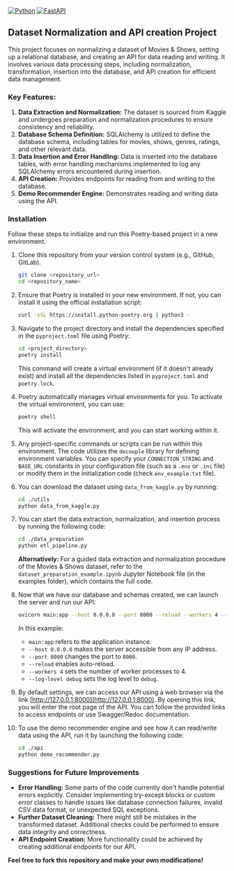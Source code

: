 [![Python](https://img.shields.io/badge/python-3670A0?style=for-the-badge&logo=python&logoColor=ffdd54)](https://www.python.org)
[![FastAPI](https://img.shields.io/badge/FastAPI-005571?style=for-the-badge&logo=fastapi)](https://fastapi.tiangolo.com/)

## Dataset Normalization and API creation Project

This project focuses on normalizing a dataset of Movies & Shows, setting up a relational database, and creating an API for data reading and writing. It involves various data processing steps, including normalization, transformation, insertion into the database, and API creation for efficient data management.

### Key Features:

1. **Data Extraction and Normalization:** The dataset is sourced from Kaggle and undergoes preparation and normalization procedures to ensure consistency and reliability.
2. **Database Schema Definition:** SQLAlchemy is utilized to define the database schema, including tables for movies, shows, genres, ratings, and other relevant data.
3. **Data Insertion and Error Handling:** Data is inserted into the database tables, with error handling mechanisms implemented to log any SQLAlchemy errors encountered during insertion.
4. **API Creation:** Provides endpoints for reading from and writing to the database.
5. **Demo Recommender Engine:** Demonstrates reading and writing data using the API.

### Installation

Follow these steps to initialize and run this Poetry-based project in a new environment.

1. Clone this repository from your version control system (e.g., GitHub, GitLab).

    ```bash
    git clone <repository_url>
    cd <repository_name>
    ```

2. Ensure that Poetry is installed in your new environment. If not, you can install it using the official installation script:

    ```bash
    curl -sSL https://install.python-poetry.org | python3 -
    ```

3. Navigate to the project directory and install the dependencies specified in the `pyproject.toml` file using Poetry:

    ```bash
    cd <project_directory>
    poetry install
    ```

    This command will create a virtual environment (if it doesn't already exist) and install all the dependencies listed in `pyproject.toml` and `poetry.lock`.

4. Poetry automatically manages virtual environments for you. To activate the virtual environment, you can use:

    ```bash
    poetry shell
    ```

    This will activate the environment, and you can start working within it.

5. Any project-specific commands or scripts can be run within this environment. The code utilizes the `decouple` library for defining environment variables. You can specify your `CONNECTION_STRING` and `BASE_URL` constants in your configuration file (such as a `.env` or `.ini` file) or modify them in the initialization code (check `env_example.txt` file).

6. You can download the dataset using `data_from_kaggle.py` by running:

    ```bash
    cd ./utils
    python data_from_kaggle.py
    ```

7. You can start the data extraction, normalization, and insertion process by running the following code:

    ```bash
    cd ./data_preparation
    python etl_pipeline.py
    ```

    **Alternatively:** For a guided data extraction and normalization procedure of the Movies & Shows dataset, refer to the `dataset_preparation_example.ipynb` Jupyter Notebook file (in the examples folder), which contains the full code.

8. Now that we have our database and schemas created, we can launch the server and run our API:

    ```bash
    uvicorn main:app --host 0.0.0.0 --port 8000 --reload --workers 4 --log-level debug
    ```

    In this example:
    - `main:app` refers to the application instance.
    - `--host 0.0.0.0` makes the server accessible from any IP address.
    - `--port 8000` changes the port to `8000`.
    - `--reload` enables auto-reload.
    - `--workers 4` sets the number of worker processes to 4.
    - `--log-level debug` sets the log level to `debug`.

9. By default settings, we can access our API using a web browser via the link [http://127.0.0.1:8000](http://127.0.0.1:8000). By opening this link, you will enter the root page of the API. You can follow the provided links to access endpoints or use Swagger/Redoc documentation.

10. To use the demo recommender engine and see how it can read/write data using the API, run it by launching the following code:

    ```bash
    cd ./api
    python demo_recommender.py
    ```

### Suggestions for Future Improvements

- **Error Handling:** Some parts of the code currently don't handle potential errors explicitly. Consider implementing try-except blocks or custom error classes to handle issues like database connection failures, invalid CSV data format, or unexpected SQL exceptions.
- **Further Dataset Cleaning:** There might still be mistakes in the transformed dataset. Additional checks could be performed to ensure data integrity and correctness.
- **API Endpoint Creation:** More functionality could be achieved by creating additional endpoints for our API.

**Feel free to fork this repository and make your own modifications!**
